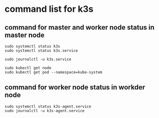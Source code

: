 # command list for k3s


## command for master and worker node status in master node                                                         
```
sudo systemctl status k3s
sudo systemctl status k3s.service

sudo journalctl -u k3s.service

sudo kubectl get node
sudo kubectl get pod --namespace=kube-system
```

## command for worker node status in workder node
```
sudo systemctl status k3s-agent.service
sudo journalctl -u k3s-agent.service
```